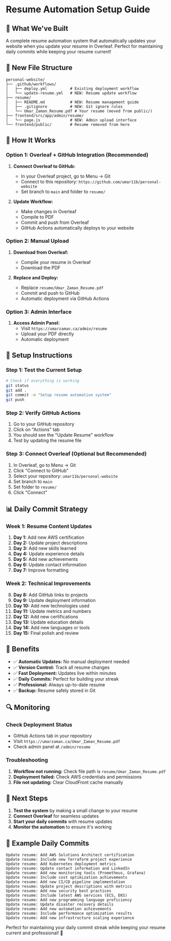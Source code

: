 # Resume Automation Setup Guide

## 🎯 What We've Built

A complete resume automation system that automatically updates your website when you update your resume in Overleaf. Perfect for maintaining daily commits while keeping your resume current!

## 📁 New File Structure

```
personal-website/
├── .github/workflows/
│   ├── deploy.yml          # Existing deployment workflow
│   └── update-resume.yml   # NEW: Resume update workflow
├── resume/
│   ├── README.md           # NEW: Resume management guide
│   ├── .gitignore          # NEW: Git ignore rules
│   └── Umar_Zaman_Resume.pdf # Your resume (moved from public/)
├── frontend/src/app/admin/resume/
│   └── page.js             # NEW: Admin upload interface
└── frontend/public/        # Resume removed from here
```

## 🚀 How It Works

### Option 1: Overleaf + GitHub Integration (Recommended)

1. **Connect Overleaf to GitHub:**

   - In your Overleaf project, go to Menu → Git
   - Connect to this repository: `https://github.com/umar11b/personal-website`
   - Set branch to `main` and folder to `resume/`

2. **Update Workflow:**
   - Make changes in Overleaf
   - Compile to PDF
   - Commit and push from Overleaf
   - GitHub Actions automatically deploys to your website

### Option 2: Manual Upload

1. **Download from Overleaf:**

   - Compile your resume in Overleaf
   - Download the PDF

2. **Replace and Deploy:**
   - Replace `resume/Umar_Zaman_Resume.pdf`
   - Commit and push to GitHub
   - Automatic deployment via GitHub Actions

### Option 3: Admin Interface

1. **Access Admin Panel:**
   - Visit `https://umarzaman.ca/admin/resume`
   - Upload your PDF directly
   - Automatic deployment

## 🔧 Setup Instructions

### Step 1: Test the Current Setup

```bash
# Check if everything is working
git status
git add .
git commit -m "Setup resume automation system"
git push
```

### Step 2: Verify GitHub Actions

1. Go to your GitHub repository
2. Click on "Actions" tab
3. You should see the "Update Resume" workflow
4. Test by updating the resume file

### Step 3: Connect Overleaf (Optional but Recommended)

1. In Overleaf, go to Menu → Git
2. Click "Connect to GitHub"
3. Select your repository: `umar11b/personal-website`
4. Set branch to `main`
5. Set folder to `resume/`
6. Click "Connect"

## 📊 Daily Commit Strategy

### Week 1: Resume Content Updates

1. **Day 1:** Add new AWS certification
2. **Day 2:** Update project descriptions
3. **Day 3:** Add new skills learned
4. **Day 4:** Update experience details
5. **Day 5:** Add new achievements
6. **Day 6:** Update contact information
7. **Day 7:** Improve formatting

### Week 2: Technical Improvements

8. **Day 8:** Add GitHub links to projects
9. **Day 9:** Update deployment information
10. **Day 10:** Add new technologies used
11. **Day 11:** Update metrics and numbers
12. **Day 12:** Add new certifications
13. **Day 13:** Update education details
14. **Day 14:** Add new languages or tools
15. **Day 15:** Final polish and review

## 🎯 Benefits

- ✅ **Automatic Updates:** No manual deployment needed
- ✅ **Version Control:** Track all resume changes
- ✅ **Fast Deployment:** Updates live within minutes
- ✅ **Daily Commits:** Perfect for building your streak
- ✅ **Professional:** Always up-to-date resume
- ✅ **Backup:** Resume safely stored in Git

## 🔍 Monitoring

### Check Deployment Status

- GitHub Actions tab in your repository
- Visit `https://umarzaman.ca/Umar_Zaman_Resume.pdf`
- Check admin panel at `/admin/resume`

### Troubleshooting

1. **Workflow not running:** Check file path is `resume/Umar_Zaman_Resume.pdf`
2. **Deployment failed:** Check AWS credentials and permissions
3. **File not updating:** Clear CloudFront cache manually

## 🚀 Next Steps

1. **Test the system** by making a small change to your resume
2. **Connect Overleaf** for seamless updates
3. **Start your daily commits** with resume updates
4. **Monitor the automation** to ensure it's working

## 📝 Example Daily Commits

```
Update resume: Add AWS Solutions Architect certification
Update resume: Include new Terraform project experience
Update resume: Add Kubernetes deployment metrics
Update resume: Update contact information and LinkedIn
Update resume: Add new monitoring tools (Prometheus, Grafana)
Update resume: Include cost optimization achievements
Update resume: Add new CI/CD pipeline implementation
Update resume: Update project descriptions with metrics
Update resume: Add new security best practices
Update resume: Include latest AWS services (ECS, EKS)
Update resume: Add new programming language proficiency
Update resume: Update disaster recovery details
Update resume: Add new automation achievements
Update resume: Include performance optimization results
Update resume: Add new infrastructure scaling experience
```

Perfect for maintaining your daily commit streak while keeping your resume current and professional! 🎉
